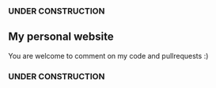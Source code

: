 ### UNDER CONSTRUCTION

## My personal website

You are welcome to comment on my code and pullrequests :) 

### UNDER CONSTRUCTION 

